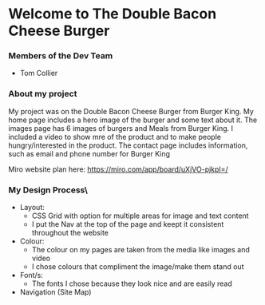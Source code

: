 # Welcome to The Double Bacon Cheese Burger

### Members of the Dev Team
- Tom Collier

### About my project

My project was on the Double Bacon Cheese Burger from Burger King.
My home page includes a hero image of the burger and some text about it.
The images page has 6 images of burgers and Meals from Burger King. 
I included a video to show mre of the product and to make people hungry/interested in the product. 
The contact page includes information, such as email and phone number for Burger King

 Miro website plan here: https://miro.com/app/board/uXjVO-pjkpI=/
 
 ### My Design Process\
 
* Layout:
  * CSS Grid with option for multiple areas for image and text content 
  * I put the Nav at the top of the page and keept it consistent throughout the website 
* Colour:
  * The colour on my pages are taken from the media like images and video 
  * I chose colours that compliment the image/make them stand out 
* Font/s:
  * The fonts I chose because they look nice and are easily read
* Navigation (Site Map)
